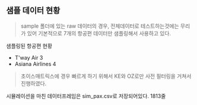 ## 샘플 데이터 현황

> sample 폴더에 있는 raw 데이터의 경우,
> 전체데이터로 테스트하는것에는 무리가 있어 기본적으로 7개의 항공편 데이터만 샘플링해서 사용하고 있다.

샘플링된 항공편 현황

- T'way Air 3
- Asiana Airlines 4

> 초이스매트릭스에 경우 빠르게 하기 위해서 KE와 OZ로만 사전 필터링을 거쳐서 진행하였다.

시뮬레이션을 마친 데이터프레임은 sim_pax.csv로 저장되어있다. 1813줄